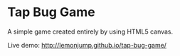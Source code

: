 # Tap Bug Game

A simple game created entirely by using HTML5 canvas.

Live demo: http://lemonjump.github.io/tap-bug-game/
